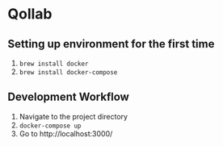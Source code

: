 # Qollab

## Setting up environment for the first time
1. `brew install docker`
2. `brew install docker-compose`

## Development Workflow
1. Navigate to the project directory
2. `docker-compose up`
3. Go to http://localhost:3000/